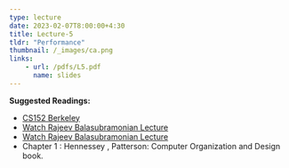 ```yaml
---
type: lecture
date: 2023-02-07T8:00:00+4:30
title: Lecture-5 
tldr: "Performance"
thumbnail: /_images/ca.png
links: 
    - url: /pdfs/L5.pdf
      name: slides 
---
```

**Suggested Readings:**

- [CS152 Berkeley](https://inst.eecs.berkeley.edu//~cs152/sp21/lectures/L02-SimpleImps.pdf)
- [Watch Rajeev Balasubramonian Lecture](https://www.youtube.com/watch?v=nYVkMKx9Sao)
- [Watch Rajeev Balasubramonian Lecture](https://www.youtube.com/watch?v=xM-FzS96heo)
- Chapter 1 : Hennessey , Patterson: Computer Organization and Design book.
